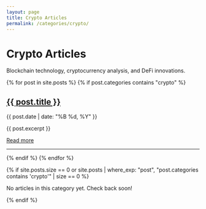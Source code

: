 ```yaml
---
layout: page
title: Crypto Articles
permalink: /categories/crypto/
---
```


# Crypto Articles

Blockchain technology, cryptocurrency analysis, and DeFi innovations.

<div class="post-list">
  {% for post in site.posts %}
    {% if post.categories contains "crypto" %}
      <div class="post-preview">
        <h2><a href="{{ post.url | relative_url }}">{{ post.title }}</a></h2>
        <p class="post-meta">{{ post.date | date: "%B %d, %Y" }}</p>
        <p>{{ post.excerpt }}</p>
        <a href="{{ post.url | relative_url }}">Read more</a>
      </div>
      <hr>
    {% endif %}
  {% endfor %}
</div>

{% if site.posts.size == 0 or site.posts | where_exp: "post", "post.categories contains 'crypto'" | size == 0 %}
  <p>No articles in this category yet. Check back soon!</p>
{% endif %} 